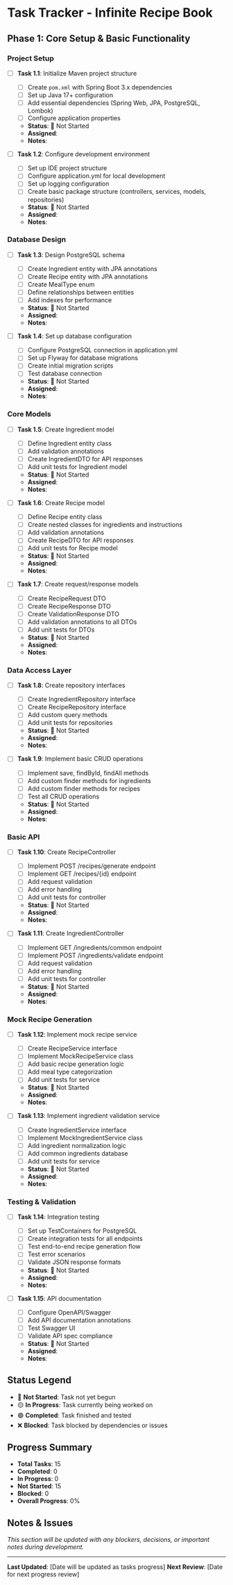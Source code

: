 # Task Tracker - Infinite Recipe Book

## Phase 1: Core Setup & Basic Functionality

### Project Setup
- [ ] **Task 1.1**: Initialize Maven project structure
  - [ ] Create `pom.xml` with Spring Boot 3.x dependencies
  - [ ] Set up Java 17+ configuration
  - [ ] Add essential dependencies (Spring Web, JPA, PostgreSQL, Lombok)
  - [ ] Configure application properties
  - **Status**: 🔴 Not Started
  - **Assigned**: 
  - **Notes**: 

- [ ] **Task 1.2**: Configure development environment
  - [ ] Set up IDE project structure
  - [ ] Configure application.yml for local development
  - [ ] Set up logging configuration
  - [ ] Create basic package structure (controllers, services, models, repositories)
  - **Status**: 🔴 Not Started
  - **Assigned**: 
  - **Notes**: 

### Database Design
- [ ] **Task 1.3**: Design PostgreSQL schema
  - [ ] Create Ingredient entity with JPA annotations
  - [ ] Create Recipe entity with JPA annotations
  - [ ] Create MealType enum
  - [ ] Define relationships between entities
  - [ ] Add indexes for performance
  - **Status**: 🔴 Not Started
  - **Assigned**: 
  - **Notes**: 

- [ ] **Task 1.4**: Set up database configuration
  - [ ] Configure PostgreSQL connection in application.yml
  - [ ] Set up Flyway for database migrations
  - [ ] Create initial migration scripts
  - [ ] Test database connection
  - **Status**: 🔴 Not Started
  - **Assigned**: 
  - **Notes**: 

### Core Models
- [ ] **Task 1.5**: Create Ingredient model
  - [ ] Define Ingredient entity class
  - [ ] Add validation annotations
  - [ ] Create IngredientDTO for API responses
  - [ ] Add unit tests for Ingredient model
  - **Status**: 🔴 Not Started
  - **Assigned**: 
  - **Notes**: 

- [ ] **Task 1.6**: Create Recipe model
  - [ ] Define Recipe entity class
  - [ ] Create nested classes for ingredients and instructions
  - [ ] Add validation annotations
  - [ ] Create RecipeDTO for API responses
  - [ ] Add unit tests for Recipe model
  - **Status**: 🔴 Not Started
  - **Assigned**: 
  - **Notes**: 

- [ ] **Task 1.7**: Create request/response models
  - [ ] Create RecipeRequest DTO
  - [ ] Create RecipeResponse DTO
  - [ ] Create ValidationResponse DTO
  - [ ] Add validation annotations to all DTOs
  - [ ] Add unit tests for DTOs
  - **Status**: 🔴 Not Started
  - **Assigned**: 
  - **Notes**: 

### Data Access Layer
- [ ] **Task 1.8**: Create repository interfaces
  - [ ] Create IngredientRepository interface
  - [ ] Create RecipeRepository interface
  - [ ] Add custom query methods
  - [ ] Add unit tests for repositories
  - **Status**: 🔴 Not Started
  - **Assigned**: 
  - **Notes**: 

- [ ] **Task 1.9**: Implement basic CRUD operations
  - [ ] Implement save, findById, findAll methods
  - [ ] Add custom finder methods for ingredients
  - [ ] Add custom finder methods for recipes
  - [ ] Test all CRUD operations
  - **Status**: 🔴 Not Started
  - **Assigned**: 
  - **Notes**: 

### Basic API
- [ ] **Task 1.10**: Create RecipeController
  - [ ] Implement POST /recipes/generate endpoint
  - [ ] Implement GET /recipes/{id} endpoint
  - [ ] Add request validation
  - [ ] Add error handling
  - [ ] Add unit tests for controller
  - **Status**: 🔴 Not Started
  - **Assigned**: 
  - **Notes**: 

- [ ] **Task 1.11**: Create IngredientController
  - [ ] Implement GET /ingredients/common endpoint
  - [ ] Implement POST /ingredients/validate endpoint
  - [ ] Add request validation
  - [ ] Add error handling
  - [ ] Add unit tests for controller
  - **Status**: 🔴 Not Started
  - **Assigned**: 
  - **Notes**: 

### Mock Recipe Generation
- [ ] **Task 1.12**: Implement mock recipe service
  - [ ] Create RecipeService interface
  - [ ] Implement MockRecipeService class
  - [ ] Add basic recipe generation logic
  - [ ] Add meal type categorization
  - [ ] Add unit tests for service
  - **Status**: 🔴 Not Started
  - **Assigned**: 
  - **Notes**: 

- [ ] **Task 1.13**: Implement ingredient validation service
  - [ ] Create IngredientService interface
  - [ ] Implement MockIngredientService class
  - [ ] Add ingredient normalization logic
  - [ ] Add common ingredients database
  - [ ] Add unit tests for service
  - **Status**: 🔴 Not Started
  - **Assigned**: 
  - **Notes**: 

### Testing & Validation
- [ ] **Task 1.14**: Integration testing
  - [ ] Set up TestContainers for PostgreSQL
  - [ ] Create integration tests for all endpoints
  - [ ] Test end-to-end recipe generation flow
  - [ ] Test error scenarios
  - [ ] Validate JSON response formats
  - **Status**: 🔴 Not Started
  - **Assigned**: 
  - **Notes**: 

- [ ] **Task 1.15**: API documentation
  - [ ] Configure OpenAPI/Swagger
  - [ ] Add API documentation annotations
  - [ ] Test Swagger UI
  - [ ] Validate API spec compliance
  - **Status**: 🔴 Not Started
  - **Assigned**: 
  - **Notes**: 

## Status Legend
- 🔴 **Not Started**: Task not yet begun
- 🟡 **In Progress**: Task currently being worked on
- 🟢 **Completed**: Task finished and tested
- ❌ **Blocked**: Task blocked by dependencies or issues

## Progress Summary
- **Total Tasks**: 15
- **Completed**: 0
- **In Progress**: 0
- **Not Started**: 15
- **Blocked**: 0
- **Overall Progress**: 0%

## Notes & Issues
*This section will be updated with any blockers, decisions, or important notes during development.*

---

**Last Updated**: [Date will be updated as tasks progress]
**Next Review**: [Date for next progress review] 